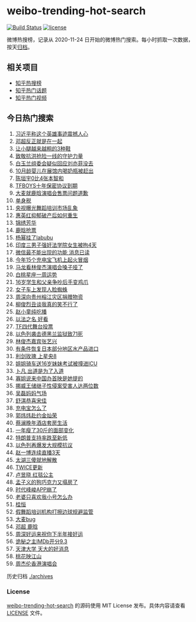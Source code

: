 # weibo-trending-hot-search

[![Build Status](https://github.com/justjavac/weibo-trending-hot-search/workflows/ci/badge.svg?branch=master)](https://github.com/justjavac/weibo-trending-hot-search/actions)
[![license](https://img.shields.io/github/license/justjavac/weibo-trending-hot-search)](https://github.com/justjavac/weibo-trending-hot-search/blob/master/LICENSE)

微博热搜榜，记录从 2020-11-24 日开始的微博热门搜索。每小时抓取一次数据，按天[归档](./archives)。

## 相关项目

- [知乎热搜榜](https://github.com/justjavac/zhihu-trending-top-search)
- [知乎热门话题](https://github.com/justjavac/zhihu-trending-hot-questions)
- [知乎热门视频](https://github.com/justjavac/zhihu-trending-hot-video)

## 今日热门搜索

<!-- BEGIN -->
<!-- 最后更新时间 Mon Jun 30 2025 01:11:47 GMT+0800 (China Standard Time) -->

1. [习近平称这个英雄事迹震撼人心](https://s.weibo.com//weibo?q=%23%E4%B9%A0%E8%BF%91%E5%B9%B3%E7%A7%B0%E8%BF%99%E4%B8%AA%E8%8B%B1%E9%9B%84%E4%BA%8B%E8%BF%B9%E9%9C%87%E6%92%BC%E4%BA%BA%E5%BF%83%23&Refer=new_time)
1. [邓超反正就是在一起](https://s.weibo.com//weibo?q=%23%E9%82%93%E8%B6%85%E5%8F%8D%E6%AD%A3%E5%B0%B1%E6%98%AF%E5%9C%A8%E4%B8%80%E8%B5%B7%23&t=31&band_rank=11&Refer=top)
1. [让小腿越来越粗的3种鞋](https://s.weibo.com//weibo?q=%23%E8%AE%A9%E5%B0%8F%E8%85%BF%E8%B6%8A%E6%9D%A5%E8%B6%8A%E7%B2%97%E7%9A%843%E7%A7%8D%E9%9E%8B%23&t=31&band_rank=2&Refer=top)
1. [致敬抗洪抢险一线的守护力量](https://s.weibo.com//weibo?q=%23%E8%87%B4%E6%95%AC%E6%8A%97%E6%B4%AA%E6%8A%A2%E9%99%A9%E4%B8%80%E7%BA%BF%E7%9A%84%E5%AE%88%E6%8A%A4%E5%8A%9B%E9%87%8F%23&t=31&band_rank=3&Refer=top)
1. [白玉兰组委会疑似回应刘亦菲没去](https://s.weibo.com//weibo?q=%23%E7%99%BD%E7%8E%89%E5%85%B0%E7%BB%84%E5%A7%94%E4%BC%9A%E7%96%91%E4%BC%BC%E5%9B%9E%E5%BA%94%E5%88%98%E4%BA%A6%E8%8F%B2%E6%B2%A1%E5%8E%BB%23&t=31&band_rank=1&Refer=top)
1. [10月龄婴儿在展馆内喝奶瓶被赶出](https://s.weibo.com//weibo?q=%2310%E6%9C%88%E9%BE%84%E5%A9%B4%E5%84%BF%E5%9C%A8%E5%B1%95%E9%A6%86%E5%86%85%E5%96%9D%E5%A5%B6%E7%93%B6%E8%A2%AB%E8%B5%B6%E5%87%BA%23&t=31&band_rank=5&Refer=top)
1. [陈垣宇0比4张本智和](https://s.weibo.com//weibo?q=%23%E9%99%88%E5%9E%A3%E5%AE%870%E6%AF%944%E5%BC%A0%E6%9C%AC%E6%99%BA%E5%92%8C%23&t=31&band_rank=24&Refer=top)
1. [TFBOYS十年保密协议到期](https://s.weibo.com//weibo?q=TFBOYS%E5%8D%81%E5%B9%B4%E4%BF%9D%E5%AF%86%E5%8D%8F%E8%AE%AE%E5%88%B0%E6%9C%9F&t=31&band_rank=4&Refer=top)
1. [大麦就鹿晗演唱会售票问题道歉](https://s.weibo.com//weibo?q=%23%E5%A4%A7%E9%BA%A6%E5%B0%B1%E9%B9%BF%E6%99%97%E6%BC%94%E5%94%B1%E4%BC%9A%E5%94%AE%E7%A5%A8%E9%97%AE%E9%A2%98%E9%81%93%E6%AD%89%23&t=31&band_rank=8&Refer=top)
1. [单身税](https://s.weibo.com//weibo?q=%E5%8D%95%E8%BA%AB%E7%A8%8E&t=31&band_rank=6&Refer=top)
1. [央视曝光舞蹈培训市场乱象](https://s.weibo.com//weibo?q=%23%E5%A4%AE%E8%A7%86%E6%9B%9D%E5%85%89%E8%88%9E%E8%B9%88%E5%9F%B9%E8%AE%AD%E5%B8%82%E5%9C%BA%E4%B9%B1%E8%B1%A1%23&t=31&band_rank=5&Refer=top)
1. [惠英红抑郁破产后如何重生](https://s.weibo.com//weibo?q=%23%E6%83%A0%E8%8B%B1%E7%BA%A2%E6%8A%91%E9%83%81%E7%A0%B4%E4%BA%A7%E5%90%8E%E5%A6%82%E4%BD%95%E9%87%8D%E7%94%9F%23&t=31&band_rank=7&Refer=top)
1. [锦绣芳华](https://s.weibo.com//weibo?q=%E9%94%A6%E7%BB%A3%E8%8A%B3%E5%8D%8E&t=31&band_rank=8&Refer=top)
1. [鹿晗抢票](https://s.weibo.com//weibo?q=%E9%B9%BF%E6%99%97%E6%8A%A2%E7%A5%A8&t=31&band_rank=14&Refer=top)
1. [杨幂挂了labubu](https://s.weibo.com//weibo?q=%23%E6%9D%A8%E5%B9%82%E6%8C%82%E4%BA%86labubu%23&t=31&band_rank=12&Refer=top)
1. [印度三男子强奸法学院女生被拘4天](https://s.weibo.com//weibo?q=%23%E5%8D%B0%E5%BA%A6%E4%B8%89%E7%94%B7%E5%AD%90%E5%BC%BA%E5%A5%B8%E6%B3%95%E5%AD%A6%E9%99%A2%E5%A5%B3%E7%94%9F%E8%A2%AB%E6%8B%984%E5%A4%A9%23&t=31&band_rank=15&Refer=top)
1. [微信最不能出现的功能 消息已读](https://s.weibo.com//weibo?q=%E5%BE%AE%E4%BF%A1%E6%9C%80%E4%B8%8D%E8%83%BD%E5%87%BA%E7%8E%B0%E7%9A%84%E5%8A%9F%E8%83%BD%20%E6%B6%88%E6%81%AF%E5%B7%B2%E8%AF%BB&t=31&band_rank=10&Refer=top)
1. [今年15个充电宝飞机上起火冒烟](https://s.weibo.com//weibo?q=%23%E4%BB%8A%E5%B9%B415%E4%B8%AA%E5%85%85%E7%94%B5%E5%AE%9D%E9%A3%9E%E6%9C%BA%E4%B8%8A%E8%B5%B7%E7%81%AB%E5%86%92%E7%83%9F%23&t=31&band_rank=9&Refer=top)
1. [马龙看林俊杰演唱会嗓子哑了](https://s.weibo.com//weibo?q=%23%E9%A9%AC%E9%BE%99%E7%9C%8B%E6%9E%97%E4%BF%8A%E6%9D%B0%E6%BC%94%E5%94%B1%E4%BC%9A%E5%97%93%E5%AD%90%E5%93%91%E4%BA%86%23&t=31&band_rank=17&Refer=top)
1. [白桃星座一周运势](https://s.weibo.com//weibo?q=%E7%99%BD%E6%A1%83%E6%98%9F%E5%BA%A7%E4%B8%80%E5%91%A8%E8%BF%90%E5%8A%BF&t=31&band_rank=20&Refer=top)
1. [16岁学生和父亲争吵后手变鸡爪](https://s.weibo.com//weibo?q=%2316%E5%B2%81%E5%AD%A6%E7%94%9F%E5%92%8C%E7%88%B6%E4%BA%B2%E4%BA%89%E5%90%B5%E5%90%8E%E6%89%8B%E5%8F%98%E9%B8%A1%E7%88%AA%23&t=31&band_rank=26&Refer=top)
1. [女子车上发现人脸蜘蛛](https://s.weibo.com//weibo?q=%23%E5%A5%B3%E5%AD%90%E8%BD%A6%E4%B8%8A%E5%8F%91%E7%8E%B0%E4%BA%BA%E8%84%B8%E8%9C%98%E8%9B%9B%23&t=31&band_rank=23&Refer=top)
1. [周深向贵州榕江灾区捐赠物资](https://s.weibo.com//weibo?q=%23%E5%91%A8%E6%B7%B1%E5%90%91%E8%B4%B5%E5%B7%9E%E6%A6%95%E6%B1%9F%E7%81%BE%E5%8C%BA%E6%8D%90%E8%B5%A0%E7%89%A9%E8%B5%84%23&t=31&band_rank=13&Refer=top)
1. [柳俊烈丑谈我真的笑不行了](https://s.weibo.com//weibo?q=%23%E6%9F%B3%E4%BF%8A%E7%83%88%E4%B8%91%E8%B0%88%E6%88%91%E7%9C%9F%E7%9A%84%E7%AC%91%E4%B8%8D%E8%A1%8C%E4%BA%86%23&t=31&band_rank=22&Refer=top)
1. [赵小童纯吃播](https://s.weibo.com//weibo?q=%E8%B5%B5%E5%B0%8F%E7%AB%A5%E7%BA%AF%E5%90%83%E6%92%AD&t=31&band_rank=19&Refer=top)
1. [以法之名 好看](https://s.weibo.com//weibo?q=%E4%BB%A5%E6%B3%95%E4%B9%8B%E5%90%8D%20%E5%A5%BD%E7%9C%8B&t=31&band_rank=28&Refer=top)
1. [TF四代舞台投票](https://s.weibo.com//weibo?q=TF%E5%9B%9B%E4%BB%A3%E8%88%9E%E5%8F%B0%E6%8A%95%E7%A5%A8&t=31&band_rank=27&Refer=top)
1. [以色列袭击德黑兰监狱致71死](https://s.weibo.com//weibo?q=%23%E4%BB%A5%E8%89%B2%E5%88%97%E8%A2%AD%E5%87%BB%E5%BE%B7%E9%BB%91%E5%85%B0%E7%9B%91%E7%8B%B1%E8%87%B471%E6%AD%BB%23&t=31&band_rank=31&Refer=top)
1. [林俊杰嘉宾张艺兴](https://s.weibo.com//weibo?q=%23%E6%9E%97%E4%BF%8A%E6%9D%B0%E5%98%89%E5%AE%BE%E5%BC%A0%E8%89%BA%E5%85%B4%23&t=31&band_rank=34&Refer=top)
1. [有条件恢复日本部分地区水产品进口](https://s.weibo.com//weibo?q=%23%E6%9C%89%E6%9D%A1%E4%BB%B6%E6%81%A2%E5%A4%8D%E6%97%A5%E6%9C%AC%E9%83%A8%E5%88%86%E5%9C%B0%E5%8C%BA%E6%B0%B4%E4%BA%A7%E5%93%81%E8%BF%9B%E5%8F%A3%23&t=31&band_rank=32&Refer=top)
1. [利剑玫瑰 上星央8](https://s.weibo.com//weibo?q=%E5%88%A9%E5%89%91%E7%8E%AB%E7%91%B0%20%E4%B8%8A%E6%98%9F%E5%A4%AE8&t=31&band_rank=30&Refer=top)
1. [姐姐骑车送16岁妹妹考试被撞进ICU](https://s.weibo.com//weibo?q=%23%E5%A7%90%E5%A7%90%E9%AA%91%E8%BD%A6%E9%80%8116%E5%B2%81%E5%A6%B9%E5%A6%B9%E8%80%83%E8%AF%95%E8%A2%AB%E6%92%9E%E8%BF%9BICU%23&t=31&band_rank=30&Refer=top)
1. [卜凡 出道是为了入道](https://s.weibo.com//weibo?q=%E5%8D%9C%E5%87%A1%20%E5%87%BA%E9%81%93%E6%98%AF%E4%B8%BA%E4%BA%86%E5%85%A5%E9%81%93&t=31&band_rank=41&Refer=top)
1. [寡姐说来中国办首映是她提的](https://s.weibo.com//weibo?q=%23%E5%AF%A1%E5%A7%90%E8%AF%B4%E6%9D%A5%E4%B8%AD%E5%9B%BD%E5%8A%9E%E9%A6%96%E6%98%A0%E6%98%AF%E5%A5%B9%E6%8F%90%E7%9A%84%23&t=31&band_rank=33&Refer=top)
1. [挪威王储继子性侵案受害人达两位数](https://s.weibo.com//weibo?q=%23%E6%8C%AA%E5%A8%81%E7%8E%8B%E5%82%A8%E7%BB%A7%E5%AD%90%E6%80%A7%E4%BE%B5%E6%A1%88%E5%8F%97%E5%AE%B3%E4%BA%BA%E8%BE%BE%E4%B8%A4%E4%BD%8D%E6%95%B0%23&t=31&band_rank=36&Refer=top)
1. [吴磊妈妈气场](https://s.weibo.com//weibo?q=%E5%90%B4%E7%A3%8A%E5%A6%88%E5%A6%88%E6%B0%94%E5%9C%BA&t=31&band_rank=29&Refer=top)
1. [舒淇恭喜宋佳](https://s.weibo.com//weibo?q=%23%E8%88%92%E6%B7%87%E6%81%AD%E5%96%9C%E5%AE%8B%E4%BD%B3%23&t=31&band_rank=33&Refer=top)
1. [充电宝怎么了](https://s.weibo.com//weibo?q=%23%E5%85%85%E7%94%B5%E5%AE%9D%E6%80%8E%E4%B9%88%E4%BA%86%23&t=31&band_rank=35&Refer=top)
1. [郭炜炜赴约金灿荣](https://s.weibo.com//weibo?q=%23%E9%83%AD%E7%82%9C%E7%82%9C%E8%B5%B4%E7%BA%A6%E9%87%91%E7%81%BF%E8%8D%A3%23&t=31&band_rank=39&Refer=top)
1. [蔡澜晚年酒店套房生活](https://s.weibo.com//weibo?q=%E8%94%A1%E6%BE%9C%E6%99%9A%E5%B9%B4%E9%85%92%E5%BA%97%E5%A5%97%E6%88%BF%E7%94%9F%E6%B4%BB&t=31&band_rank=38&Refer=top)
1. [一年瘦了30斤的面部变化](https://s.weibo.com//weibo?q=%E4%B8%80%E5%B9%B4%E7%98%A6%E4%BA%8630%E6%96%A4%E7%9A%84%E9%9D%A2%E9%83%A8%E5%8F%98%E5%8C%96&t=31&band_rank=18&Refer=top)
1. [特朗普支持率跌至新低](https://s.weibo.com//weibo?q=%23%E7%89%B9%E6%9C%97%E6%99%AE%E6%94%AF%E6%8C%81%E7%8E%87%E8%B7%8C%E8%87%B3%E6%96%B0%E4%BD%8E%23&t=31&band_rank=45&Refer=top)
1. [以色列再爆发大规模抗议](https://s.weibo.com//weibo?q=%23%E4%BB%A5%E8%89%B2%E5%88%97%E5%86%8D%E7%88%86%E5%8F%91%E5%A4%A7%E8%A7%84%E6%A8%A1%E6%8A%97%E8%AE%AE%23&t=31&band_rank=44&Refer=top)
1. [赵一博连续直播3天](https://s.weibo.com//weibo?q=%E8%B5%B5%E4%B8%80%E5%8D%9A%E8%BF%9E%E7%BB%AD%E7%9B%B4%E6%92%AD3%E5%A4%A9&t=31&band_rank=43&Refer=top)
1. [太湖三傻就地解散](https://s.weibo.com//weibo?q=%23%E5%A4%AA%E6%B9%96%E4%B8%89%E5%82%BB%E5%B0%B1%E5%9C%B0%E8%A7%A3%E6%95%A3%23&t=31&band_rank=42&Refer=top)
1. [TWICE更新](https://s.weibo.com//weibo?q=TWICE%E6%9B%B4%E6%96%B0&t=31&band_rank=46&Refer=top)
1. [卢昱晓 红毯公主](https://s.weibo.com//weibo?q=%E5%8D%A2%E6%98%B1%E6%99%93%20%E7%BA%A2%E6%AF%AF%E5%85%AC%E4%B8%BB&t=31&band_rank=46&Refer=top)
1. [孟子义的狗巧克力又塌房了](https://s.weibo.com//weibo?q=%23%E5%AD%9F%E5%AD%90%E4%B9%89%E7%9A%84%E7%8B%97%E5%B7%A7%E5%85%8B%E5%8A%9B%E5%8F%88%E5%A1%8C%E6%88%BF%E4%BA%86%23&t=31&band_rank=43&Refer=top)
1. [时代峰峻APP崩了](https://s.weibo.com//weibo?q=%E6%97%B6%E4%BB%A3%E5%B3%B0%E5%B3%BBAPP%E5%B4%A9%E4%BA%86&t=31&band_rank=48&Refer=top)
1. [老婆只喜欢我小号怎么办](https://s.weibo.com//weibo?q=%E8%80%81%E5%A9%86%E5%8F%AA%E5%96%9C%E6%AC%A2%E6%88%91%E5%B0%8F%E5%8F%B7%E6%80%8E%E4%B9%88%E5%8A%9E&t=31&band_rank=49&Refer=top)
1. [桂恒](https://s.weibo.com//weibo?q=%E6%A1%82%E6%81%92&t=31&band_rank=50&Refer=top)
1. [假舞蹈培训机构打擦边球规避监管](https://s.weibo.com//weibo?q=%23%E5%81%87%E8%88%9E%E8%B9%88%E5%9F%B9%E8%AE%AD%E6%9C%BA%E6%9E%84%E6%89%93%E6%93%A6%E8%BE%B9%E7%90%83%E8%A7%84%E9%81%BF%E7%9B%91%E7%AE%A1%23&t=31&band_rank=16&Refer=top)
1. [大麦bug](https://s.weibo.com//weibo?q=%E5%A4%A7%E9%BA%A6bug&t=31&band_rank=21&Refer=top)
1. [邓超 鹿晗](https://s.weibo.com//weibo?q=%E9%82%93%E8%B6%85%20%E9%B9%BF%E6%99%97&t=31&band_rank=25&Refer=top)
1. [周深好运来祝你下半年接好运](https://s.weibo.com//weibo?q=%23%E5%91%A8%E6%B7%B1%E5%A5%BD%E8%BF%90%E6%9D%A5%E7%A5%9D%E4%BD%A0%E4%B8%8B%E5%8D%8A%E5%B9%B4%E6%8E%A5%E5%A5%BD%E8%BF%90%23&t=31&band_rank=37&Refer=top)
1. [诡秘之主IMDb开分9.3](https://s.weibo.com//weibo?q=%23%E8%AF%A1%E7%A7%98%E4%B9%8B%E4%B8%BBIMDb%E5%BC%80%E5%88%869.3%23&t=31&band_rank=40&Refer=top)
1. [天津大学 天大的好消息](https://s.weibo.com//weibo?q=%E5%A4%A9%E6%B4%A5%E5%A4%A7%E5%AD%A6%20%E5%A4%A9%E5%A4%A7%E7%9A%84%E5%A5%BD%E6%B6%88%E6%81%AF&t=31&band_rank=47&Refer=top)
1. [桃花映江山](https://s.weibo.com//weibo?q=%E6%A1%83%E8%8A%B1%E6%98%A0%E6%B1%9F%E5%B1%B1&t=31&band_rank=48&Refer=top)
1. [周杰伦香港演唱会](https://s.weibo.com//weibo?q=%E5%91%A8%E6%9D%B0%E4%BC%A6%E9%A6%99%E6%B8%AF%E6%BC%94%E5%94%B1%E4%BC%9A&t=31&band_rank=50&Refer=top)

<!-- END -->

历史归档 [./archives](./archives)

### License

[weibo-trending-hot-search](https://github.com/justjavac/weibo-trending-hot-search) 的源码使用 MIT License
发布。具体内容请查看 [LICENSE](./LICENSE) 文件。
